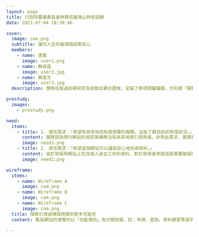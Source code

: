 ```yaml
---
layout: page
title: 行政院農業委員會林務局臺灣山林悠遊網
date: 2021-07-04 18:30:46

cover:
  image: com.png
  subtitle: 讓你人生的每個階段都安心
  members:
    - name: 唐鳳
      image: user1.png
    - name: 蘇貞昌
      image: user2.jpg
    - name: 蔡英文
      image: user3.jpg
  description: 團隊在經過前期研究及收斂出親合圖後，定錨了兩項關鍵議題，分別是「服務缺乏適當指引」及「難以快速且放心地找到關鍵資訊」。透過適時的提示引導、梳理資訊架構、重整導覽頁面等關鍵設計，團隊逐步優化了服務系統的體驗，藉以打造令退休人士也能安心使用的勞保網站。

prestudy:
  images:
    - prestudy.png

need:
  items:
    - title: 1. 理性需求：「希望有效率地找到我想要的服務，且能了解目前的勞保狀況。」
      content: 團隊認為現行網站的資訊架構無法有效率地導引使用者。針對此需求，團隊將著手於資訊架構改造與呈現方式。
      image: need1.png
    - title: 2. 感性需求：「希望這個網站可以讓我安心地找尋資料。」
      content: 由於勞保局網站上包含個人過去工作的資料，對於使用者來說這是需要被保護的。若能提升網站給人的安心感，可以讓使用者體驗更好。
      image: need2.png

wireframe:
  items:
    - name: Wireframe A
      image: com.png
    - name: Wireframe B
      image: com.png
    - name: Wireframe C
      image: com.png
  title: 探索引導選擇保險類別更多可能性
  content: 舊版網站的導覽列以「功能導向」為分類依據，如：申請、查詢、資料變更等選項，團隊以此為基礎，針對資訊呈現進行重整後，製作了第一版本的測試原型；另一方面，團隊依照人生面臨保險需求時的情境為底，試著發想出「生育、工作、失業、失能、死亡、退休」等新導覽類別，讓「人生版」的測試原型成為網站未來的可能輪廓之一。

---
```

